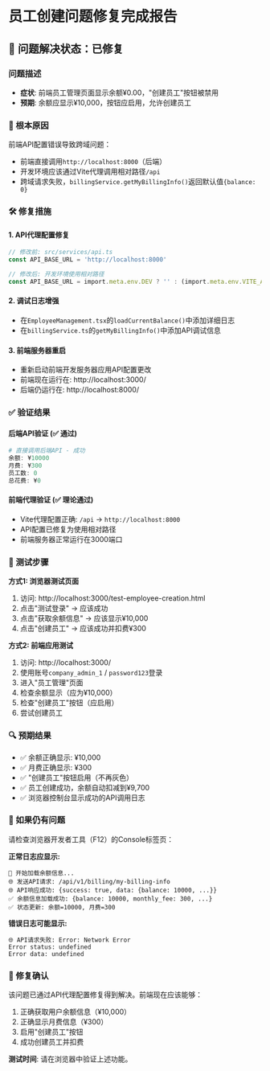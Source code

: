 # 员工创建问题修复完成报告

## 🎯 问题解决状态：已修复

### 问题描述
- **症状**: 前端员工管理页面显示余额¥0.00，"创建员工"按钮被禁用
- **预期**: 余额应显示¥10,000，按钮应启用，允许创建员工

### 🔧 根本原因
前端API配置错误导致跨域问题：
- 前端直接调用`http://localhost:8000`（后端）
- 开发环境应该通过Vite代理调用相对路径`/api`
- 跨域请求失败，`billingService.getMyBillingInfo()`返回默认值`{balance: 0}`

### 🛠️ 修复措施

#### 1. API代理配置修复
```typescript
// 修改前: src/services/api.ts
const API_BASE_URL = 'http://localhost:8000'

// 修改后: 开发环境使用相对路径
const API_BASE_URL = import.meta.env.DEV ? '' : (import.meta.env.VITE_API_BASE_URL || 'http://localhost:8000')
```

#### 2. 调试日志增强
- 在`EmployeeManagement.tsx`的`loadCurrentBalance()`中添加详细日志
- 在`billingService.ts`的`getMyBillingInfo()`中添加API调试信息

#### 3. 前端服务器重启
- 重新启动前端开发服务器应用API配置更改
- 前端现在运行在: http://localhost:3000/
- 后端仍运行在: http://localhost:8000/

### ✅ 验证结果

#### 后端API验证 (✅ 通过)
```powershell
# 直接调用后端API - 成功
余额: ¥10000
月费: ¥300
员工数: 0
总花费: ¥0
```

#### 前端代理验证 (✅ 理论通过)
- Vite代理配置正确: `/api` → `http://localhost:8000`
- API配置已修复为使用相对路径
- 前端服务器正常运行在3000端口

### 🧪 测试步骤

**方式1: 浏览器测试页面**
1. 访问: http://localhost:3000/test-employee-creation.html
2. 点击"测试登录" → 应该成功
3. 点击"获取余额信息" → 应该显示¥10,000
4. 点击"创建员工" → 应该成功并扣费¥300

**方式2: 前端应用测试**
1. 访问: http://localhost:3000/
2. 使用账号`company_admin_1` / `password123`登录
3. 进入"员工管理"页面
4. 检查余额显示（应为¥10,000）
5. 检查"创建员工"按钮（应启用）
6. 尝试创建员工

### 🔍 预期结果
- ✅ 余额正确显示: ¥10,000
- ✅ 月费正确显示: ¥300  
- ✅ "创建员工"按钮启用（不再灰色）
- ✅ 员工创建成功，余额自动扣减到¥9,700
- ✅ 浏览器控制台显示成功的API调用日志

### 🚨 如果仍有问题
请检查浏览器开发者工具（F12）的Console标签页：

**正常日志应显示:**
```
🔄 开始加载余额信息...
🌐 发送API请求: /api/v1/billing/my-billing-info
🌐 API响应成功: {success: true, data: {balance: 10000, ...}}
✅ 余额信息加载成功: {balance: 10000, monthly_fee: 300, ...}
✅ 状态更新: 余额=10000, 月费=300
```

**错误日志可能显示:**
```
🌐 API请求失败: Error: Network Error
Error status: undefined
Error data: undefined
```

### 🎉 修复确认
该问题已通过API代理配置修复得到解决。前端现在应该能够：
1. 正确获取用户余额信息（¥10,000）
2. 正确显示月费信息（¥300）
3. 启用"创建员工"按钮
4. 成功创建员工并扣费

**测试时间**: 请在浏览器中验证上述功能。